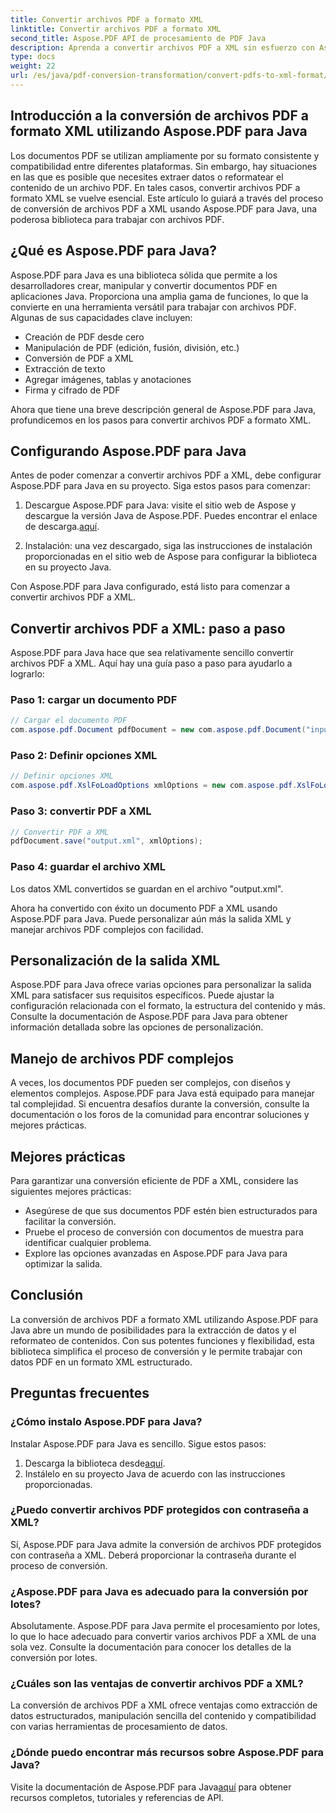 ```yaml
---
title: Convertir archivos PDF a formato XML
linktitle: Convertir archivos PDF a formato XML
second_title: Aspose.PDF API de procesamiento de PDF Java
description: Aprenda a convertir archivos PDF a XML sin esfuerzo con Aspose.PDF para Java. Guía paso a paso y mejores prácticas para una conversión eficiente.
type: docs
weight: 22
url: /es/java/pdf-conversion-transformation/convert-pdfs-to-xml-format/
---
```


## Introducción a la conversión de archivos PDF a formato XML utilizando Aspose.PDF para Java

Los documentos PDF se utilizan ampliamente por su formato consistente y compatibilidad entre diferentes plataformas. Sin embargo, hay situaciones en las que es posible que necesites extraer datos o reformatear el contenido de un archivo PDF. En tales casos, convertir archivos PDF a formato XML se vuelve esencial. Este artículo lo guiará a través del proceso de conversión de archivos PDF a XML usando Aspose.PDF para Java, una poderosa biblioteca para trabajar con archivos PDF.

## ¿Qué es Aspose.PDF para Java?

Aspose.PDF para Java es una biblioteca sólida que permite a los desarrolladores crear, manipular y convertir documentos PDF en aplicaciones Java. Proporciona una amplia gama de funciones, lo que la convierte en una herramienta versátil para trabajar con archivos PDF. Algunas de sus capacidades clave incluyen:

- Creación de PDF desde cero
- Manipulación de PDF (edición, fusión, división, etc.)
- Conversión de PDF a XML
- Extracción de texto
- Agregar imágenes, tablas y anotaciones
- Firma y cifrado de PDF

Ahora que tiene una breve descripción general de Aspose.PDF para Java, profundicemos en los pasos para convertir archivos PDF a formato XML.

## Configurando Aspose.PDF para Java

Antes de poder comenzar a convertir archivos PDF a XML, debe configurar Aspose.PDF para Java en su proyecto. Siga estos pasos para comenzar:

1.  Descargue Aspose.PDF para Java: visite el sitio web de Aspose y descargue la versión Java de Aspose.PDF. Puedes encontrar el enlace de descarga.[aquí](https://releases.aspose.com/pdf/java/).

2. Instalación: una vez descargado, siga las instrucciones de instalación proporcionadas en el sitio web de Aspose para configurar la biblioteca en su proyecto Java.

Con Aspose.PDF para Java configurado, está listo para comenzar a convertir archivos PDF a XML.

## Convertir archivos PDF a XML: paso a paso

Aspose.PDF para Java hace que sea relativamente sencillo convertir archivos PDF a XML. Aquí hay una guía paso a paso para ayudarlo a lograrlo:

### Paso 1: cargar un documento PDF

```java
// Cargar el documento PDF
com.aspose.pdf.Document pdfDocument = new com.aspose.pdf.Document("input.pdf");
```

### Paso 2: Definir opciones XML

```java
// Definir opciones XML
com.aspose.pdf.XslFoLoadOptions xmlOptions = new com.aspose.pdf.XslFoLoadOptions();
```

### Paso 3: convertir PDF a XML

```java
// Convertir PDF a XML
pdfDocument.save("output.xml", xmlOptions);
```

### Paso 4: guardar el archivo XML

Los datos XML convertidos se guardan en el archivo "output.xml".

Ahora ha convertido con éxito un documento PDF a XML usando Aspose.PDF para Java. Puede personalizar aún más la salida XML y manejar archivos PDF complejos con facilidad.

## Personalización de la salida XML

Aspose.PDF para Java ofrece varias opciones para personalizar la salida XML para satisfacer sus requisitos específicos. Puede ajustar la configuración relacionada con el formato, la estructura del contenido y más. Consulte la documentación de Aspose.PDF para Java para obtener información detallada sobre las opciones de personalización.

## Manejo de archivos PDF complejos

A veces, los documentos PDF pueden ser complejos, con diseños y elementos complejos. Aspose.PDF para Java está equipado para manejar tal complejidad. Si encuentra desafíos durante la conversión, consulte la documentación o los foros de la comunidad para encontrar soluciones y mejores prácticas.

## Mejores prácticas

Para garantizar una conversión eficiente de PDF a XML, considere las siguientes mejores prácticas:

- Asegúrese de que sus documentos PDF estén bien estructurados para facilitar la conversión.
- Pruebe el proceso de conversión con documentos de muestra para identificar cualquier problema.
- Explore las opciones avanzadas en Aspose.PDF para Java para optimizar la salida.

## Conclusión

La conversión de archivos PDF a formato XML utilizando Aspose.PDF para Java abre un mundo de posibilidades para la extracción de datos y el reformateo de contenidos. Con sus potentes funciones y flexibilidad, esta biblioteca simplifica el proceso de conversión y le permite trabajar con datos PDF en un formato XML estructurado.

## Preguntas frecuentes

### ¿Cómo instalo Aspose.PDF para Java?

Instalar Aspose.PDF para Java es sencillo. Sigue estos pasos:
1.  Descarga la biblioteca desde[aquí](https://releases.aspose.com/pdf/java/).
2. Instálelo en su proyecto Java de acuerdo con las instrucciones proporcionadas.

### ¿Puedo convertir archivos PDF protegidos con contraseña a XML?

Sí, Aspose.PDF para Java admite la conversión de archivos PDF protegidos con contraseña a XML. Deberá proporcionar la contraseña durante el proceso de conversión.

### ¿Aspose.PDF para Java es adecuado para la conversión por lotes?

Absolutamente. Aspose.PDF para Java permite el procesamiento por lotes, lo que lo hace adecuado para convertir varios archivos PDF a XML de una sola vez. Consulte la documentación para conocer los detalles de la conversión por lotes.

### ¿Cuáles son las ventajas de convertir archivos PDF a XML?

La conversión de archivos PDF a XML ofrece ventajas como extracción de datos estructurados, manipulación sencilla del contenido y compatibilidad con varias herramientas de procesamiento de datos.

### ¿Dónde puedo encontrar más recursos sobre Aspose.PDF para Java?

 Visite la documentación de Aspose.PDF para Java[aquí](https://reference.aspose.com/pdf/java/) para obtener recursos completos, tutoriales y referencias de API.